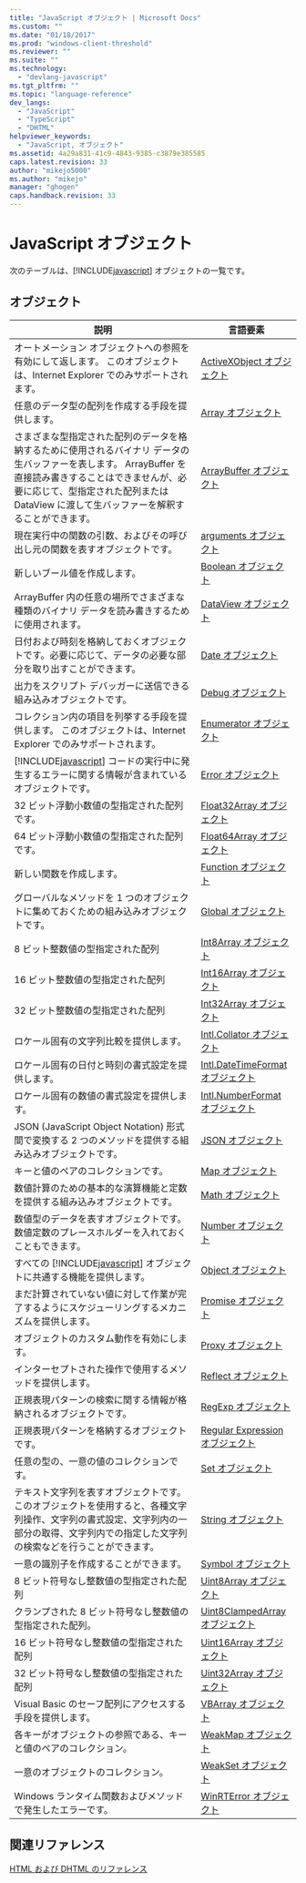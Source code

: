 ```yaml
---
title: "JavaScript オブジェクト | Microsoft Docs"
ms.custom: ""
ms.date: "01/18/2017"
ms.prod: "windows-client-threshold"
ms.reviewer: ""
ms.suite: ""
ms.technology: 
  - "devlang-javascript"
ms.tgt_pltfrm: ""
ms.topic: "language-reference"
dev_langs: 
  - "JavaScript"
  - "TypeScript"
  - "DHTML"
helpviewer_keywords: 
  - "JavaScript, オブジェクト"
ms.assetid: 4a29a831-41c9-4843-9385-c3879e385585
caps.latest.revision: 33
author: "mikejo5000"
ms.author: "mikejo"
manager: "ghogen"
caps.handback.revision: 33
---
```

# JavaScript オブジェクト
次のテーブルは、[!INCLUDE[javascript](../../javascript/includes/javascript-md.md)] オブジェクトの一覧です。  
  
## オブジェクト  
  
|説明|言語要素|  
|--------|----------|  
|オートメーション オブジェクトへの参照を有効にして返します。  このオブジェクトは、Internet Explorer でのみサポートされます。|[ActiveXObject オブジェクト](../../javascript/reference/activexobject-object-javascript.md)|  
|任意のデータ型の配列を作成する手段を提供します。|[Array オブジェクト](../../javascript/reference/array-object-javascript.md)|  
|さまざまな型指定された配列のデータを格納するために使用されるバイナリ データの生バッファーを表します。  ArrayBuffer を直接読み書きすることはできませんが、必要に応じて、型指定された配列または DataView に渡して生バッファーを解釈することができます。|[ArrayBuffer オブジェクト](../../javascript/reference/arraybuffer-object.md)|  
|現在実行中の関数の引数、およびその呼び出し元の関数を表すオブジェクトです。|[arguments オブジェクト](../../javascript/reference/arguments-object-javascript.md)|  
|新しいブール値を作成します。|[Boolean オブジェクト](../../javascript/reference/boolean-object-javascript.md)|  
|ArrayBuffer 内の任意の場所でさまざまな種類のバイナリ データを読み書きするために使用されます。|[DataView オブジェクト](../../javascript/reference/dataview-object.md)|  
|日付および時刻を格納しておくオブジェクトです。必要に応じて、データの必要な部分を取り出すことができます。|[Date オブジェクト](../../javascript/reference/date-object-javascript.md)|  
|出力をスクリプト デバッガーに送信できる組み込みオブジェクトです。|[Debug オブジェクト](../../javascript/reference/debug-object-javascript.md)|  
|コレクション内の項目を列挙する手段を提供します。  このオブジェクトは、Internet Explorer でのみサポートされます。|[Enumerator オブジェクト](../../javascript/reference/enumerator-object-javascript.md)|  
|[!INCLUDE[javascript](../../javascript/includes/javascript-md.md)] コードの実行中に発生するエラーに関する情報が含まれているオブジェクトです。|[Error オブジェクト](../../javascript/reference/error-object-javascript.md)|  
|32 ビット浮動小数値の型指定された配列です。|[Float32Array オブジェクト](../../javascript/reference/float32array-object.md)|  
|64 ビット浮動小数値の型指定された配列です。|[Float64Array オブジェクト](../../javascript/reference/float64array-object.md)|  
|新しい関数を作成します。|[Function オブジェクト](../../javascript/reference/function-object-javascript.md)|  
|グローバルなメソッドを 1 つのオブジェクトに集めておくための組み込みオブジェクトです。|[Global オブジェクト](../../javascript/reference/global-object-javascript.md)|  
|8 ビット整数値の型指定された配列|[Int8Array オブジェクト](../../javascript/reference/int8array-object.md)|  
|16 ビット整数値の型指定された配列|[Int16Array オブジェクト](../../javascript/reference/int16array-object.md)|  
|32 ビット整数値の型指定された配列|[Int32Array オブジェクト](../../javascript/reference/int32array-object.md)|  
|ロケール固有の文字列比較を提供します。|[Intl.Collator オブジェクト](../../javascript/reference/intl-collator-object-javascript.md)|  
|ロケール固有の日付と時刻の書式設定を提供します。|[Intl.DateTimeFormat オブジェクト](../../javascript/reference/intl-datetimeformat-object-javascript.md)|  
|ロケール固有の数値の書式設定を提供します。|[Intl.NumberFormat オブジェクト](../../javascript/reference/intl-numberformat-object-javascript.md)|  
|JSON \(JavaScript Object Notation\) 形式間で変換する 2 つのメソッドを提供する組み込みオブジェクトです。|[JSON オブジェクト](../../javascript/reference/json-object-javascript.md)|  
|キーと値のペアのコレクションです。|[Map オブジェクト](../../javascript/reference/map-object-javascript.md)|  
|数値計算のための基本的な演算機能と定数を提供する組み込みオブジェクトです。|[Math オブジェクト](../../javascript/reference/math-object-javascript.md)|  
|数値型のデータを表すオブジェクトです。数値定数のプレースホルダーを入れておくこともできます。|[Number オブジェクト](../../javascript/reference/number-object-javascript.md)|  
|すべての [!INCLUDE[javascript](../../javascript/includes/javascript-md.md)] オブジェクトに共通する機能を提供します。|[Object オブジェクト](../../javascript/reference/object-object-javascript.md)|  
|まだ計算されていない値に対して作業が完了するようにスケジューリングするメカニズムを提供します。|[Promise オブジェクト](../../javascript/reference/promise-object-javascript.md)|  
|オブジェクトのカスタム動作を有効にします。|[Proxy オブジェクト](../../javascript/reference/proxy-object-javascript.md)|  
|インターセプトされた操作で使用するメソッドを提供します。|[Reflect オブジェクト](../../javascript/reference/reflect-object-javascript.md)|  
|正規表現パターンの検索に関する情報が格納されるオブジェクトです。|[RegExp オブジェクト](../../javascript/reference/regexp-object-javascript.md)|  
|正規表現パターンを格納するオブジェクトです。|[Regular Expression オブジェクト](../../javascript/reference/regular-expression-object-javascript.md)|  
|任意の型の、一意の値のコレクションです。|[Set オブジェクト](../../javascript/reference/set-object-javascript.md)|  
|テキスト文字列を表すオブジェクトです。このオブジェクトを使用すると、各種文字列操作、文字列の書式設定、文字列内の一部分の取得、文字列内での指定した文字列の検索などを行うことができます。|[String オブジェクト](../../javascript/reference/string-object-javascript.md)|  
|一意の識別子を作成することができます。|[Symbol オブジェクト](../../javascript/reference/symbol-object-javascript.md)|  
|8 ビット符号なし整数値の型指定された配列|[Uint8Array オブジェクト](../../javascript/reference/uint8array-object.md)|  
|クランプされた 8 ビット符号なし整数値の型指定された配列。|[Uint8ClampedArray オブジェクト](../../javascript/reference/uint8clampedarray-object-javascript.md)|  
|16 ビット符号なし整数値の型指定された配列|[Uint16Array オブジェクト](../../javascript/reference/uint16array-object.md)|  
|32 ビット符号なし整数値の型指定された配列|[Uint32Array オブジェクト](../../javascript/reference/uint32array-object.md)|  
|Visual Basic のセーフ配列にアクセスする手段を提供します。|[VBArray オブジェクト](../../javascript/reference/vbarray-object-javascript.md)|  
|各キーがオブジェクトの参照である、キーと値のペアのコレクション。|[WeakMap オブジェクト](../../javascript/reference/weakmap-object-javascript.md)|  
|一意のオブジェクトのコレクション。|[WeakSet オブジェクト](../../javascript/reference/weakset-object-javascript.md)|  
|Windows ランタイム関数およびメソッドで発生したエラーです。|[WinRTError オブジェクト](../../javascript/reference/winrterror-object-javascript.md)|  
  
## 関連リファレンス  
 [HTML および DHTML のリファレンス](http://go.microsoft.com/fwlink/?LinkId=148095)
